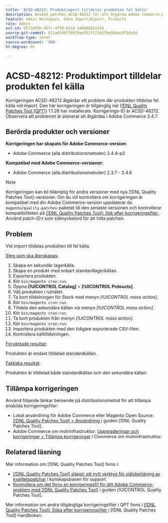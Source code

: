 ```yaml
---
title: 'ACSD-48212: Produktimport tilldelar produkten fel källa'
description: Använd patchen ACSD-48212 för att åtgärda Adobe Commerce-problemet där produktimporten tilldelar produkten fel källa.
feature: Admin Workspace, Data Import/Export, Products
role: Admin
exl-id: d573d95b-95fc-4f59-b518-18088855a154
source-git-commit: 011a6f46f76029eaf67f172b576e58dac9710a3d
workflow-type: tm+mt
source-wordcount: '368'
ht-degree: 0%

---
```


# ACSD-48212: Produktimport tilldelar produkten fel källa

Korrigeringen ACSD-48212 åtgärdar ett problem där produkten tilldelas fel källa vid import. Den här korrigeringen är tillgänglig när [[!DNL Quality Patches Tool (QPT)]](https://experienceleague.adobe.com/en/docs/commerce-operations/tools/quality-patches-tool/quality-patches-tool-to-self-serve-quality-patches) 1.1.26 har installerats. Korrigerings-ID är ACSD-48212. Observera att problemet är planerat att åtgärdas i Adobe Commerce 2.4.7.

## Berörda produkter och versioner

**Korrigeringen har skapats för Adobe Commerce-version:**

* Adobe Commerce (alla distributionsmetoder) 2.4.4-p2

**Kompatibel med Adobe Commerce-versioner:**

* Adobe Commerce (alla distributionsmetoder) 2.3.7 - 2.4.6

>[!NOTE]
>
>Korrigeringen kan bli tillämplig för andra versioner med nya [!DNL Quality Patches Tool]-versioner. Om du vill kontrollera om korrigeringen är kompatibel med din Adobe Commerce-version uppdaterar du `magento/quality-patches`-paketet till den senaste versionen och kontrollerar kompatibiliteten på [[!DNL Quality Patches Tool]: Sök efter korrigeringsfiler ](https://experienceleague.adobe.com/tools/commerce-quality-patches/index.html). Använd patch-ID:t som söknyckelord för att hitta patchen.

## Problem

Vid import tilldelas produkten till fel källa.

<u>Steg som ska återskapas</u>:

1. Skapa en sekundär lagerkälla.
1. Skapa en produkt med enbart standardlagerkällan.
1. Exportera produkten.
1. Kör `bin/magento cron:run`.
1. Öppna **[!UICONTROL Catalog]** > **[!UICONTROL Prdoucts]**.
1. Välj produkten i rutnätet.
1. Ta bort tilldelningen för Stock med menyn *[!UICONTROL mass action]*.
1. Kör `bin/magento cron:run`.
1. Tilldela den sekundära källan via menyn *[!UICONTROL mass action]*.
1. Kör `bin/magento cron:run`.
1. Ta bort produkten från menyn *[!UICONTROL mass action]*.
1. Kör `bin/magento cron:run`.
1. Importera produkten med den tidigare exporterade CSV-filen.
1. Kontrollera källtilldelningen.

<u>Förväntade resultat</u>:

Produkten är endast tilldelad standardkällan.

<u>Faktiska resultat</u>:

Produkten är tilldelad både standardkällan och den sekundära källan.

## Tillämpa korrigeringen

Använd följande länkar beroende på distributionsmetod för att tillämpa enskilda korrigeringsfiler:

* Lokal användning för Adobe Commerce eller Magento Open Source: [[!DNL Quality Patches Tool] > Användning ](/help/tools/quality-patches-tool/usage.md) i guiden [!DNL Quality Patches Tool].
* Adobe Commerce om molninfrastruktur: [Uppgraderingar och korrigeringar > Tillämpa korrigeringar](https://experienceleague.adobe.com/docs/commerce-cloud-service/user-guide/develop/upgrade/apply-patches.html) i Commerce om molninfrastruktur.

## Relaterad läsning

Mer information om [!DNL Quality Patches Tool] finns i:

* [[!DNL Quality Patches Tool] släppt: ett nytt verktyg för självbetjäning av kvalitetspatchar](https://experienceleague.adobe.com/en/docs/commerce-operations/tools/quality-patches-tool/quality-patches-tool-to-self-serve-quality-patches) i kunskapsbasen för support.
* [Kontrollera om det finns en korrigeringsfil för ditt Adobe Commerce-problem med  [!DNL Quality Patches Tool]](/help/tools/quality-patches-tool/patches-available-in-qpt/check-patch-for-magento-issue-with-magento-quality-patches.md) i guiden [!UICONTROL Quality Patches Tool].


Mer information om andra tillgängliga korrigeringsfiler i QPT finns i [[!DNL Quality Patches Tool]: Söka efter korrigeringsfiler ](https://experienceleague.adobe.com/tools/commerce-quality-patches/index.html) i [!DNL Quality Patches Tool]-handboken.
